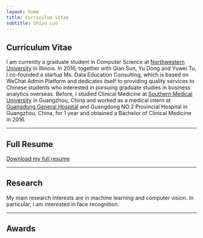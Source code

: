 ```yaml
---
layout: home
title: Curriculum Vitae
subtitle: Shiyu Luo
---
```

## Curriculum Vitae

I am currently a graduate student in Computer Science at [Northwestern University](http://www.northwestern.edu/) in Illinois. In 2016, together with Qian Sun, Yu Dong and Yuwei Tu, I co-founded a startup Ms. Data Education Consulting, which is based on WeChat Admin Platform and dedicates itself to providing quality services to Chinese students who interested in pursuing graduate studies in business analytics overseas. Before, I studied Clinical Medicine at [Southern Medical University](http://portal.smu.edu.cn/en/index.htm) in Guangzhou, China and worked as a medical intern at [Guangdong General Hospital](http://www.gdghospital.org.cn/) and Guangdong NO.2 Provincial Hospital in Guangzhou, China, for 1 year and obtained a Bachelor of Clinical Medicine in 2016. 

___
## Full Resume
[Download my full resume]("cv_version_3.1+QR.pdf")

___
## Research
My main research interests are in machine learning and computer vision. In particular, I am interested in face recognition.

---
## Awards
